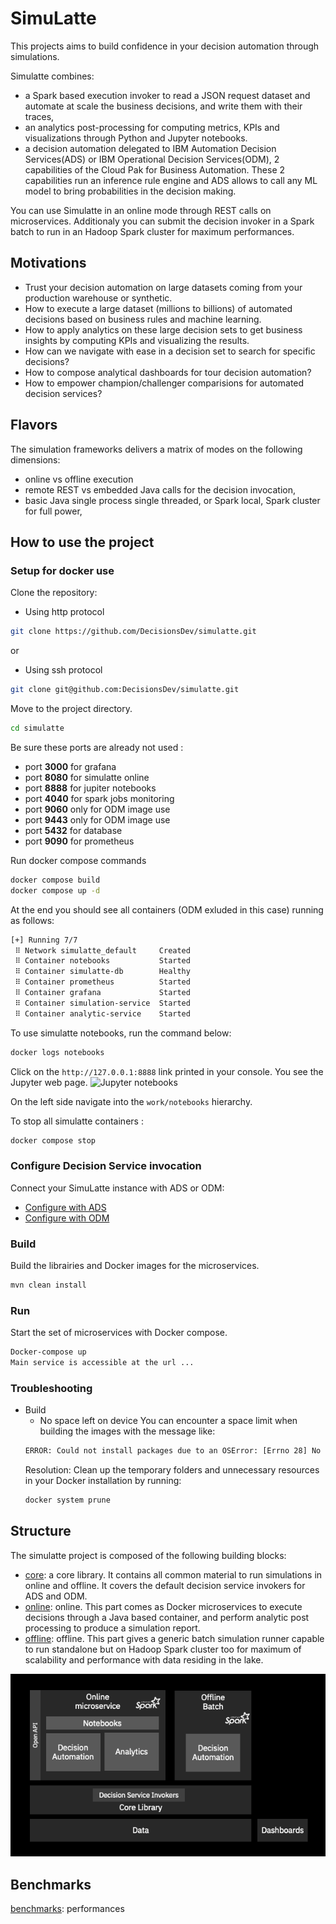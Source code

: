 # SimuLatte
This projects aims to build confidence in your decision automation through simulations.

Simulatte combines:
   * a Spark based execution invoker to read a JSON request dataset and automate at scale the business decisions, and write them with their traces,
   * an analytics post-processing for computing metrics, KPIs and visualizations through Python and Jupyter notebooks.
   * a decision automation delegated to IBM Automation Decision Services(ADS) or IBM Operational Decision Services(ODM), 2 capabilities of the Cloud Pak for Business Automation. These 2 capabilities run an inference rule engine and ADS allows to call any ML model to bring probabilities in the decision making.

You can use Simulatte in an online mode through REST calls on microservices. Additionaly you can submit the decision invoker in a Spark batch to run in an Hadoop Spark cluster for maximum performances.

## Motivations
   * Trust your decision automation on large datasets coming from your production warehouse or synthetic.
   * How to execute a large dataset (millions to billions) of automated decisions based on business rules and machine learning.
   * How to apply analytics on these large decision sets to get business insights by computing KPIs and visualizing the results.
   * How can we navigate with ease in a decision set to search for specific decisions?
   * How to compose analytical dashboards for tour decision automation?
   * How to empower champion/challenger comparisions for automated decision services?

## Flavors
The simulation frameworks delivers a matrix of modes on the following dimensions:
   * online vs offline execution
   * remote REST vs embedded Java calls for the decision invocation,
   * basic Java single process single threaded, or Spark local, Spark cluster for full power,

## How to use the project

### Setup for docker use
Clone the repository:
- Using http protocol
```bash
git clone https://github.com/DecisionsDev/simulatte.git
```
or 
- Using ssh protocol
```bash
git clone git@github.com:DecisionsDev/simulatte.git
```

Move to the project directory.
```bash
cd simulatte
```
Be sure these ports are already not used :
- port **3000** for grafana
- port **8080** for simulatte online
- port **8888** for jupiter notebooks
- port **4040** for spark jobs monitoring
- port **9060** only for ODM image use
- port **9443** only for ODM image use
- port **5432** for database
- port **9090** for prometheus

Run docker compose commands 
```bash
docker compose build 
docker compose up -d
```

At the end you should see all containers (ODM exluded in this case) running as follows:
```bash
[+] Running 7/7
 ⠿ Network simulatte_default     Created                                                                                                                 
 ⠿ Container notebooks           Started                                                                                                                 
 ⠿ Container simulatte-db        Healthy                                                                                                                 
 ⠿ Container prometheus          Started                                                                                                                 
 ⠿ Container grafana             Started                                                                                                                 
 ⠿ Container simulation-service  Started                                                                                                                 
 ⠿ Container analytic-service    Started
 ```
 
To use simulatte notebooks, run the command below:
```bash
docker logs notebooks
```
Click on the `http://127.0.0.1:8888` link printed in your console.
You see the Jupyter web page.
![Jupyter notebooks](docs/images/simulatte.jupyter.page1.png "Entering in the notebook server")

On the left side navigate into the `work/notebooks` hierarchy.

To stop all simulatte containers : 
```bash
docker compose stop
```

### Configure Decision Service invocation
Connect your SimuLatte instance with ADS or ODM:
   * [Configure with ADS](docs/CONNECT_ADS.md "Configure with ADS")
   * [Configure with ODM](docs/CONNECT_ODM.md "Configure with ODM")

### Build
Build the librairies and Docker images for the microservices.
```bash
mvn clean install
```
### Run
Start the set of microservices with Docker compose.
```bash
Docker-compose up
Main service is accessible at the url ...
```
### Troubleshooting
* Build
   * No space left on device
    You can encounter a space limit when building the images with the message like:
    ```bash
    ERROR: Could not install packages due to an OSError: [Errno 28] No space left on device: '/tmp/pip-uninstall-t79kgz4i'
    ```
    Resolution: Clean up the temporary folders and unnecessary resources in your Docker installation by running:
    ```bash
    docker system prune    
    ```

## Structure
The simulatte project is composed of the following building blocks:
   * [core](docs/core.md): a core library. It contains all common material to run simulations in online and offline. It covers the default decision service invokers for ADS and ODM.
   * [online](docs/online.md): online. This part comes as Docker microservices to execute decisions through a Java based container, and perform analytic post processing to produce a simulation report.
   * [offline](docs/offline.md): offline. This part gives a generic batch simulation runner capable to run standalone but on Hadoop Spark cluster too for maximum of scalability and performance with data residing in the lake. 

![Structure](docs/images/simulatte.project.structure.png "structure of the project")

## Benchmarks
[benchmarks](docs/benchmarks.md): performances
